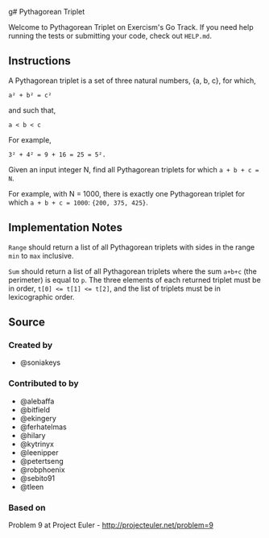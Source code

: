 g# Pythagorean Triplet

Welcome to Pythagorean Triplet on Exercism's Go Track.
If you need help running the tests or submitting your code, check out `HELP.md`.

## Instructions

A Pythagorean triplet is a set of three natural numbers, {a, b, c}, for
which,

```text
a² + b² = c²
```

and such that,

```text
a < b < c
```

For example,

```text
3² + 4² = 9 + 16 = 25 = 5².
```

Given an input integer N, find all Pythagorean triplets for which `a + b + c = N`.

For example, with N = 1000, there is exactly one Pythagorean triplet for which `a + b + c = 1000`: `{200, 375, 425}`.

## Implementation Notes

`Range` should return a list of all Pythagorean triplets with sides in the range `min` to `max` inclusive.

`Sum` should return a list of all Pythagorean triplets where the sum `a+b+c` (the perimeter) is equal to `p`.
The three elements of each returned triplet must be in order, `t[0] <= t[1] <= t[2]`, and the list of triplets must be in lexicographic order.

## Source

### Created by

- @soniakeys

### Contributed to by

- @alebaffa
- @bitfield
- @ekingery
- @ferhatelmas
- @hilary
- @kytrinyx
- @leenipper
- @petertseng
- @robphoenix
- @sebito91
- @tleen

### Based on

Problem 9 at Project Euler - http://projecteuler.net/problem=9